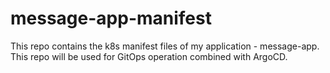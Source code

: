# message-app-manifest
This repo contains the k8s manifest files of my application - message-app. This repo will be used for GitOps operation combined with ArgoCD.
